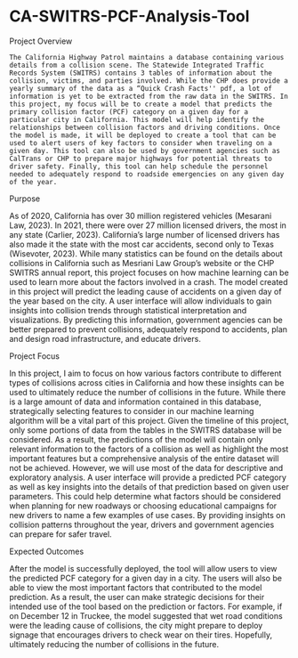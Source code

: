 # CA-SWITRS-PCF-Analysis-Tool
Project Overview  

	The California Highway Patrol maintains a database containing various details from a collision scene. The Statewide Integrated Traffic Records System (SWITRS) contains 3 tables of information about the collision, victims, and parties involved. While the CHP does provide a yearly summary of the data as a “Quick Crash Facts'' pdf, a lot of information is yet to be extracted from the raw data in the SWITRS. In this project, my focus will be to create a model that predicts the primary collision factor (PCF) category on a given day for a particular city in California. This model will help identify the relationships between collision factors and driving conditions. Once the model is made, it will be deployed to create a tool that can be used to alert users of key factors to consider when traveling on a given day. This tool can also be used by government agencies such as CalTrans or CHP to prepare major highways for potential threats to driver safety. Finally, this tool can help schedule the personnel needed to adequately respond to roadside emergencies on any given day of the year.   
 
Purpose  

As of 2020, California has over 30 million registered vehicles (Mesarani Law, 2023). In 2021, there were over 27 million licensed drivers, the most in any state (Carlier, 2023). California’s large number of licensed drivers has also made it the state with the most car accidents, second only to Texas (Wisevoter, 2023). While many statistics can be found on the details about collisions in California such as Mesriani Law Group’s website or the CHP SWITRS annual report, this project focuses on how machine learning can be used to learn more about the factors involved in a crash. The model created in this project will predict the leading cause of accidents on a given day of the year based on the city. A user interface will allow individuals to gain insights into collision trends through statistical interpretation and visualizations. By predicting this information, government agencies can be better prepared to prevent collisions, adequately respond to accidents, plan and design road infrastructure, and educate drivers.   

Project Focus  

In this project, I aim to focus on how various factors contribute to different types of collisions across cities in California and how these insights can be used to ultimately reduce the number of collisions in the future. While there is a large amount of data and information contained in this database, strategically selecting features to consider in our machine learning algorithm will be a vital part of this project. Given the timeline of this project, only some portions of data from the tables in the SWITRS database will be considered. As a result, the predictions of the model will contain only relevant information to the factors of a collision as well as highlight the most important features but a comprehensive analysis of the entire dataset will not be achieved. However, we will use most of the data for descriptive and exploratory analysis. A user interface will provide a predicted PCF category as well as key insights into the details of that prediction based on given user parameters. This could help determine what factors should be considered when planning for new roadways or choosing educational campaigns for new drivers to name a few examples of use cases. By providing insights on collision patterns throughout the year, drivers and government agencies can prepare for safer travel.   

Expected Outcomes  

After the model is successfully deployed, the tool will allow users to view the predicted PCF category for a given day in a city. The users will also be able to view the most important factors that contributed to the model prediction. As a result, the user can make strategic decisions for their intended use of the tool based on the prediction or factors. For example, if on December 12 in Truckee, the model suggested that wet road conditions were the leading cause of collisions, the city might prepare to deploy signage that encourages drivers to check wear on their tires. Hopefully, ultimately reducing the number of collisions in the future.
